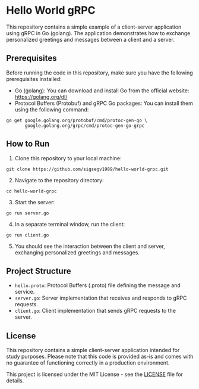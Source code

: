 # Hello World gRPC

This repository contains a simple example of a client-server application using gRPC in Go (golang). The application demonstrates how to exchange personalized greetings and messages between a client and a server.

## Prerequisites

Before running the code in this repository, make sure you have the following prerequisites installed:

- Go (golang): You can download and install Go from the official website: https://golang.org/dl/
- Protocol Buffers (Protobuf) and gRPC Go packages: You can install them using the following command:
```
go get google.golang.org/protobuf/cmd/protoc-gen-go \
       google.golang.org/grpc/cmd/protoc-gen-go-grpc
```

## How to Run

1. Clone this repository to your local machine:
```
git clone https://github.com/sigsegv1989/hello-world-grpc.git
```

2. Navigate to the repository directory:
```
cd hello-world-grpc
```

3. Start the server:
```
go run server.go
```

4. In a separate terminal window, run the client:
```
go run client.go
```

5. You should see the interaction between the client and server, exchanging personalized greetings and messages.

## Project Structure

- `hello.proto`: Protocol Buffers (.proto) file defining the message and service.
- `server.go`: Server implementation that receives and responds to gRPC requests.
- `client.go`: Client implementation that sends gRPC requests to the server.

## License

This repository contains a simple client-server application intended for study purposes. Please note that this code is provided as-is and comes with no guarantee of functioning correctly in a production environment.

This project is licensed under the MIT License - see the [LICENSE](LICENSE) file for details.
